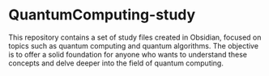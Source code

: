# QuantumComputing-study
This repository contains a set of study files created in Obsidian, focused on topics such as quantum computing and quantum algorithms. The objective is to offer a solid foundation for anyone who wants to understand these concepts and delve deeper into the field of quantum computing.
